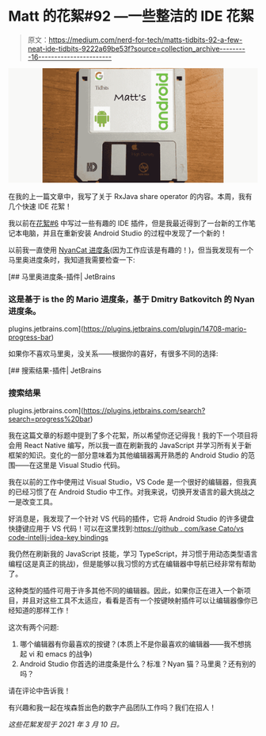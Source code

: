 # Matt 的花絮#92 —一些整洁的 IDE 花絮

> 原文：<https://medium.com/nerd-for-tech/matts-tidbits-92-a-few-neat-ide-tidbits-9222a69be53f?source=collection_archive---------16----------------------->

![](img/38aac84142469fb3e19295382d341213.png)

在我的上一篇文章中，我写了关于 RxJava share operator 的内容。本周，我有几个快速 IDE 花絮！

我以前在[花絮#6](https://matthew-b-groves.medium.com/matts-tidbits-6-useful-android-studio-plugins-bb67fe640c89) 中写过一些有趣的 IDE 插件，但是我最近得到了一台新的工作笔记本电脑，并且在重新安装 Android Studio 的过程中发现了一个新的！

以前我一直使用 [NyanCat 进度条](https://plugins.jetbrains.com/plugin/8575-nyan-progress-bar)(因为工作应该是有趣的！)，但当我发现有一个马里奥进度条时，我知道我需要检查一下:

[](https://plugins.jetbrains.com/plugin/14708-mario-progress-bar) [## 马里奥进度条-插件| JetBrains

### 这是基于 is the 的 Mario 进度条，基于 Dmitry Batkovitch 的 Nyan 进度条。

plugins.jetbrains.com](https://plugins.jetbrains.com/plugin/14708-mario-progress-bar) 

如果你不喜欢马里奥，没关系——根据你的喜好，有很多不同的选择:

[](https://plugins.jetbrains.com/search?search=progress%20bar) [## 搜索结果-插件| JetBrains

### 搜索结果

plugins.jetbrains.com](https://plugins.jetbrains.com/search?search=progress%20bar) 

我在这篇文章的标题中提到了多个花絮，所以希望你还记得我！我的下一个项目将会用 React Native 编写，所以我一直在刷新我的 JavaScript 并学习所有关于新框架的知识。变化的一部分意味着为其他编辑器离开熟悉的 Android Studio 的范围——在这里是 Visual Studio 代码。

我在以前的工作中使用过 Visual Studio，VS Code 是一个很好的编辑器，但我真的已经习惯了在 Android Studio 中工作。对我来说，切换开发语言的最大挑战之一是改变工具。

好消息是，我发现了一个针对 VS 代码的插件，它将 Android Studio 的许多键盘快捷键应用于 VS 代码！可以在这里找到:[https://github . com/kase Cato/vs code-intellij-idea-key bindings](https://github.com/kasecato/vscode-intellij-idea-keybindings)

我仍然在刷新我的 JavaScript 技能，学习 TypeScript，并习惯于用动态类型语言编程(这是真正的挑战)，但是能够以我习惯的方式在编辑器中导航已经非常有帮助了。

这种类型的插件可用于许多其他不同的编辑器。因此，如果你正在进入一个新项目，并且对这些工具不太适应，看看是否有一个按键映射插件可以让编辑器像你已经知道的那样工作！

这次有两个问题:

1.  哪个编辑器有你最喜欢的按键？(本质上不是你最喜欢的编辑器——我不想挑起 vi 和 emacs 的战争)
2.  Android Studio 你首选的进度条是什么？标准？Nyan 猫？马里奥？还有别的吗？

请在评论中告诉我！

有兴趣和我一起在埃森哲出色的数字产品团队工作吗？我们在招人！

*这些花絮发现于 2021 年 3 月 10 日。*